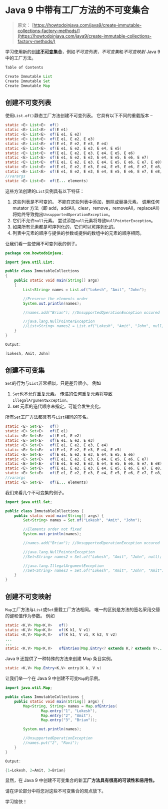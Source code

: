 # Java 9 中带有工厂方法的不可变集合

> 原文： [https://howtodoinjava.com/java9/create-immutable-collections-factory-methods/](https://howtodoinjava.com/java9/create-immutable-collections-factory-methods/)

学习使用新的[创建](//howtodoinjava.com/design-patterns/creational/implementing-factory-design-pattern-in-java/)**[不可变](//howtodoinjava.com/java/basics/how-to-make-a-java-class-immutable/)集合**，例如*不可变列表*，*不可变集*和*不可变映射* Java 9 中的工厂方法。

```java
Table of Contents

Create Immutable List
Create Immutable Set
Create Immutable Map
```

## 创建不可变列表

使用`List.of()`静态工厂方法创建不可变列表。 它具有以下不同的重载版本 – 

```java
static <E> List<E>	of()
static <E> List<E>	of(E e1)
static <E> List<E>	of(E e1, E e2)
static <E> List<E>	of(E e1, E e2, E e3)
static <E> List<E>	of(E e1, E e2, E e3, E e4)
static <E> List<E>	of(E e1, E e2, E e3, E e4, E e5)
static <E> List<E>	of(E e1, E e2, E e3, E e4, E e5, E e6)
static <E> List<E>	of(E e1, E e2, E e3, E e4, E e5, E e6, E e7)
static <E> List<E>	of(E e1, E e2, E e3, E e4, E e5, E e6, E e7, E e8)
static <E> List<E>	of(E e1, E e2, E e3, E e4, E e5, E e6, E e7, E e8, E e9)
static <E> List<E>	of(E e1, E e2, E e3, E e4, E e5, E e6, E e7, E e8, E e9, E e10)
//varargs
static <E> List<E>	of(E... elements)
```

这些方法创建的`List`实例具有以下特征：

1.  这些列表是不可变的。 不能在这些列表中添加，删除或替换元素。 调用任何 mutator 方法（即 add，addAll，clear，remove，removeAll，replaceAll）将始终导致抛出`UnsupportedOperationException`。
2.  它们不允许`null`元素。 尝试添加`null`元素将导致`NullPointerException`。
3.  如果所有元素都是可序列化的，它们可以[可序列化的](//howtodoinjava.com/java/serialization/a-mini-guide-for-implementing-serializable-interface-in-java/)。
4.  列表中元素的顺序与提供的参数或提供的数组中的元素的顺序相同。

让我们看一些使用不可变列表的例子。

```java
package com.howtodoinjava;

import java.util.List;

public class ImmutableCollections 
{
    public static void main(String[] args) 
    {
        List<String> names = List.of("Lokesh", "Amit", "John");

        //Preserve the elements order
        System.out.println(names);

        //names.add("Brian"); //UnsupportedOperationException occured

        //java.lang.NullPointerException
        //List<String> names2 = List.of("Lokesh", "Amit", "John", null); 
    }
}

Output:

[Lokesh, Amit, John]

```

## 创建不可变集

`Set`的行为与`List`非常相似，只是差异很小。 例如

1.  `Set`也不允许[重复元素](//howtodoinjava.com/puzzles/find-duplicate-elements-in-an-array/)。 传递的任何重复元素将导致`IllegalArgumentException`。
2.  set 元素的迭代顺序未指定，可能会发生变化。

所有`Set`工厂方法都具有与`List`相同的签名。

```java
static <E> Set<E>	of()
static <E> Set<E>	of(E e1)
static <E> Set<E>	of(E e1, E e2)
static <E> Set<E>	of(E e1, E e2, E e3)
static <E> Set<E>	of(E e1, E e2, E e3, E e4)
static <E> Set<E>	of(E e1, E e2, E e3, E e4, E e5)
static <E> Set<E>	of(E e1, E e2, E e3, E e4, E e5, E e6)
static <E> Set<E>	of(E e1, E e2, E e3, E e4, E e5, E e6, E e7)
static <E> Set<E>	of(E e1, E e2, E e3, E e4, E e5, E e6, E e7, E e8)
static <E> Set<E>	of(E e1, E e2, E e3, E e4, E e5, E e6, E e7, E e8, E e9)
static <E> Set<E>	of(E e1, E e2, E e3, E e4, E e5, E e6, E e7, E e8, E e9, E e10)
//varargs
static <E> Set<E>	of(E... elements)
```

我们来看几个不可变集的例子。

```java
import java.util.Set;

public class ImmutableCollections {
    public static void main(String[] args) {
        Set<String> names = Set.of("Lokesh", "Amit", "John");

        //Elements order not fixed
        System.out.println(names);

        //names.add("Brian"); //UnsupportedOperationException occured

        //java.lang.NullPointerException
        //Set<String> names2 = Set.of("Lokesh", "Amit", "John", null); 

        //java.lang.IllegalArgumentException
        //Set<String> names3 = Set.of("Lokesh", "Amit", "John", "Amit"); 
    }
}

```

## 创建不可变映射

`Map`工厂方法与`List`或`Set`重载工厂方法相同。 唯一的区别是方法的签名采用交替的键和值作为参数。 例如

```java
static <K,V> Map<K,V>	of()
static <K,V> Map<K,V>	of(K k1, V v1)
static <K,V> Map<K,V>	of(K k1, V v1, K k2, V v2)
...
...
static <K,V> Map<K,V>	ofEntries(Map.Entry<? extends K,? extends V>... entries)
```

Java 9 还提供了一种特殊的方法来创建 Map 条目实例。

```java
static <K,V> Map.Entry<K,V>	entry​(K k, V v)
```

让我们举一个在 Java 9 中创建不可变`Map`的示例。

```java
import java.util.Map;

public class ImmutableCollections {
    public static void main(String[] args) {
        Map<String, String> names = Map.ofEntries(
                Map.entry("1", "Lokesh"),
                Map.entry("2", "Amit"),
                Map.entry("3", "Brian"));

        System.out.println(names);

        //UnsupportedOperationException
        //names.put("2", "Ravi");
    }
}

Output:

{1=Lokesh, 2=Amit, 3=Brian}

```

显然，在 Java 9 中创建不可变集合的新**工厂方法具有很高的可读性和易用性。**

请在评论部分中将您对这些不可变集合的观点放下。

学习愉快！
